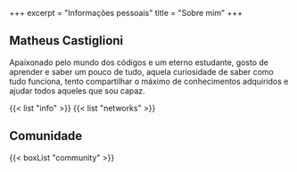 +++
excerpt = "Informações pessoais"
title = "Sobre mim"
+++

## Matheus Castiglioni

Apaixonado pelo mundo dos códigos e um eterno estudante, gosto de aprender e saber um pouco de tudo, aquela curiosidade de saber como tudo funciona, tento compartilhar o máximo de conhecimentos adquiridos e ajudar todos aqueles que sou capaz.

{{< list "info" >}}
{{< list "networks" >}}

## Comunidade

{{< boxList "community" >}}
